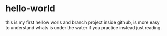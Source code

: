 # hello-world

this is my first hellow worls and branch project inside github, is more easy to understand whats is under the water if you practice instead just reading.
